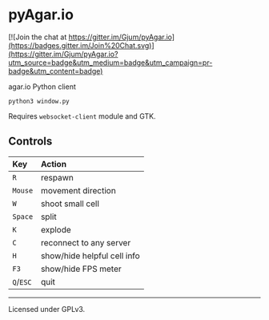 pyAgar.io
=========

[![Join the chat at https://gitter.im/Gjum/pyAgar.io](https://badges.gitter.im/Join%20Chat.svg)](https://gitter.im/Gjum/pyAgar.io?utm_source=badge&utm_medium=badge&utm_campaign=pr-badge&utm_content=badge)

agar.io Python client

`python3 window.py`

Requires `websocket-client` module and GTK.

Controls
--------
| Key       | Action                |
|:----------|:----------------------|
| `R`       | respawn               |
| `Mouse`   | movement direction    |
| `W`       | shoot small cell      |
| `Space`   | split                 |
| `K`       | explode               |
| `C`       | reconnect to any server |
| `H`       | show/hide helpful cell info |
| `F3`      | show/hide FPS meter   |
| `Q`/`ESC` | quit                  |

---

Licensed under GPLv3.
